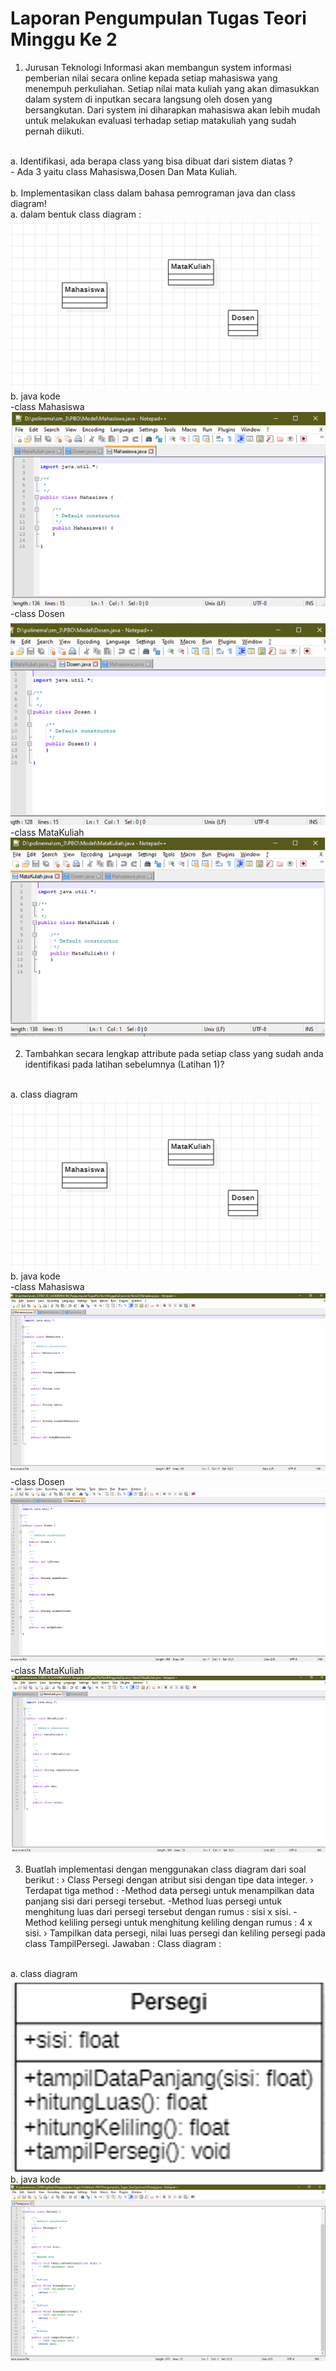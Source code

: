 # Laporan Pengumpulan Tugas Teori Minggu Ke 2

1.	Jurusan Teknologi Informasi akan membangun system informasi pemberian nilai secara online kepada setiap mahasiswa yang menempuh perkuliahan. Setiap nilai mata kuliah yang akan dimasukkan dalam system di inputkan secara langsung oleh dosen yang bersangkutan. Dari system ini diharapkan mahasiswa akan lebih mudah untuk melakukan evaluasi terhadap setiap matakuliah yang sudah pernah diikuti.
<br>
    a.	Identifikasi, ada berapa class yang bisa dibuat dari sistem diatas ?
    <br>
    -  Ada 3 yaitu class Mahasiswa,Dosen Dan Mata Kuliah.
<br>
<br>
    b.	Implementasikan class dalam bahasa pemrograman java dan class diagram!
    <br>
    a. dalam bentuk class diagram : 
    <img src="img/classNo1.png">
    <br>
    b. java kode
    <br>
    -class Mahasiswa
    <img src="img/classMhsNo1.png">
    <br>
    -class Dosen
    <img src="img/classDosenNo1.png">
    <br>
    -class MataKuliah
    <img src="img/classMatkulNo1.png">
    <br>

2. Tambahkan secara lengkap attribute pada setiap class yang sudah anda identifikasi pada latihan sebelumnya (Latihan 1)?
<br>
    a. class diagram
    <img src="img/classNo1.png">
    b. java kode
    <br>
    -class Mahasiswa
    <img src="img/classMhsNo2.png">
    <br>
    -class Dosen
    <img src="img/classDosenNo2.png">
    <br>
    -class MataKuliah
    <img src="img/classMatkulNo2.png">
    <br>

3. Buatlah implementasi dengan menggunakan class diagram dari soal berikut :
› Class Persegi dengan atribut sisi dengan tipe data integer.
› Terdapat tiga method :
-Method data persegi untuk menampilkan data panjang sisi dari persegi tersebut.
-Method luas persegi untuk menghitung luas dari persegi tersebut dengan rumus : sisi x sisi.
-Method keliling persegi untuk menghitung keliling dengan rumus : 4 x sisi.
› Tampilkan data persegi, nilai luas persegi dan keliling persegi pada class
TampilPersegi.
Jawaban :
Class diagram : 
<br>
    a. class diagram
    <img src="img/classNo3.png">
    b. java kode
    <br>
    <img src="img/classJavaNo3.png">